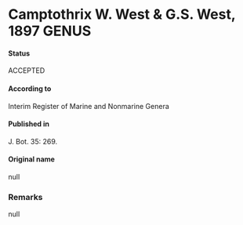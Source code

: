 # Camptothrix W. West & G.S. West, 1897 GENUS

#### Status
ACCEPTED

#### According to
Interim Register of Marine and Nonmarine Genera

#### Published in
J. Bot. 35: 269.

#### Original name
null

### Remarks
null